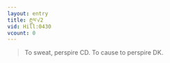 ```yaml
---
layout: entry
title: རྔུལ་√2
vid: Hill:0430
vcount: 0
---
```


> To sweat, perspire CD\.
 To cause to perspire DK\.

